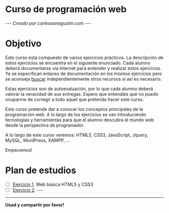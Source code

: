 # Curso de programación web

--- *Creado por carlessanagustin.com* ---

# Objetivo

Este curso esta compuesto de varios ejercicios prácticos. La descripción de estos ejercicios se encuentra en el siguiente enunciado. Cada alumno deberá documentarse vía Internet para entender y realizar estos ejercicios. Ya se especifican enlaces de documentación en los mismos ejercicios pero se aconseja [buscar](https://www.google.com/) independientemente otros recursos si así es necesario.

Estas ejercicios son de autoevaluación, por lo que cada alumno deberá valorar la veracidad de sus entregas. Espero que entendáis que no puedo ocuparme de corregir a todo aquel que pretenda hacer este curso.

Este curso pretende dar a conocer los conceptos principales de la programación web. A lo largo de los ejercicios se van introduciendo tecnologías y herramientas para que el alumno descubra el mundo web desde la perspectiva de programador.

A lo largo de este curso veremos: HTML5, CSS3, JavaScript, Jquery, MySQL, WordPress, XAMPP, ...

Empecemos!

# Plan de estudios

- [ ] [Ejercicio 1](ejercicio_001.md). Web básica HTML5 y CSS3
- [ ] [Ejercicio 2](ejercicio_002.md). ---

---

**Usad y compartir por favor!**